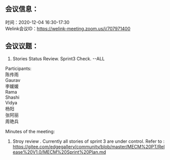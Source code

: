 会议信息：
------------

时间：2020-12-04 16:30-17:30  
Welink会议ID：https://welink-meeting.zoom.us/j/707971400


会议议题：
------------
 1. Stories Status Review. Sprint3 Check.     --ALL   

  




Participants:    
陈传雨  
Gaurav  
李媛媛  
Rama  
Shashi  
Vidya  
杨阳  
张阿丽  
周艳兵
 
Minutes of the meeting:  
1. Stroy review . Currently all stories of sprint 3 are under control.
Refer to : https://gitee.com/edgegallery/community/blob/master/MECM%20PT/Release%20V1.0/MECM%20Sprint%20Plan.md


